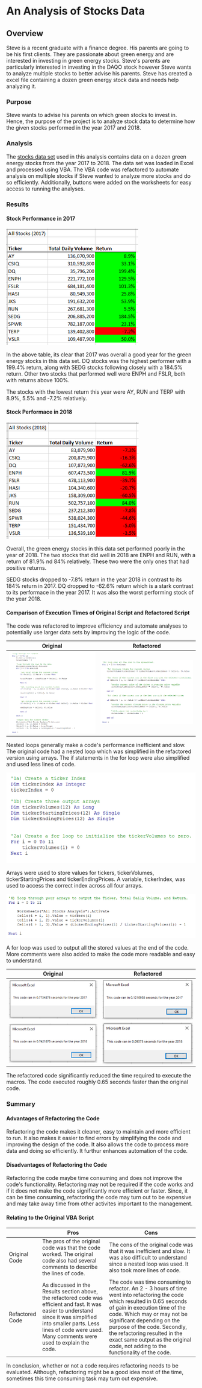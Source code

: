 # An Analysis of Stocks Data 

## Overview 

Steve is a recent graduate with a finance degree. His parents are going to be his first clients. They are passionate about green energy and are interested in investing in green energy stocks. Steve's parents are particularly interested in investing in the DAQO stock however Steve wants to analyze multiple stocks to better advise his parents. Steve has created a excel file containing a dozen green energy stock data and needs help analyzing it. 

### Purpose

Steve wants to advise his parents on which green stocks to invest in. Hence, the purpose of the project is to analyze stock data to determine how the given stocks performed in the year 2017 and 2018. 

### Analysis

The [stocks data set](VBA_Challenge.xlsm) used in this analysis contains data on a dozen green energy stocks from the year 2017 to 2018. The data set was loaded in Excel and processed using VBA. The VBA code was refactored to automate analysis on multiple stocks if Steve wanted to analyze more stocks and do so efficiently. Additionally, buttons were added on the worksheets for easy access to running the analyses.   

### Results

#### Stock Performance in 2017
![Stocks Analysis Table for 2017](Resources/Extra/AllStocksAnalysis_Table_2017.PNG)

In the above table, its clear that 2017 was overall a good year for the green energy stocks in this data set. DQ stocks was the highest performer with a 199.4% return, along with SEDG stocks following closely with a 184.5% return. Other two stocks that performed well were ENPH and FSLR, both with returns above 100%. 

The stocks with the lowest return this year were AY, RUN and TERP with 8.9%, 5.5% and -7.2% relatively. 

#### Stock Performace in 2018
![Stocks Analysis Table for 2018](Resources/Extra/AllStocksAnalysis_Table_2018.PNG)

Overall, the green energy stocks in this data set performed poorly in the year of 2018. The two stocks that did well in 2018 are ENPH and RUN, with a return of 81.9% nd 84% relatively. These two were the only ones that had positive returns. 

SEDG stocks dropped to -7.8% return in the year 2018 in contrast to its 184% return in 2017. DQ dropped to -62.6% return which is a stark contrast to its performace in the year 2017. It was also the worst performing stock of the year 2018.


#### Comparison of Execution Times of Original Script and Refactored Script

The code was refactored to improve efficiency and automate analyses to potentially use larger data sets by improving the logic of the code. 

Original | Refactored
---------|-----------
![Origical Code](Resources/Extra/Original_NestedLoop.PNG) | ![Refactored Code](Resources/Extra/Refactored_Loop.PNG)
Nested loops generally make a code's performance inefficient and slow. The original code had a nested loop which was simplified in the refactored version using arrays. The if statements in the for loop were also simplified and used less lines of code. 

![Refactored Arrays](Resources/Extra/Refactored_Arrays.PNG)

Arrays were used to store values for tickers, tickerVolumes, tickerStartingPrices and tickerEndingPrices. A variable, tickerIndex, was used to access the correct index across all four arrays. 

![Refactored Output](Resources/Extra/Refactored_Output.PNG)

A for loop was used to output all the stored values at the end of the code. More comments were also added to make the code more readable and easy to understand. 


Original | Refactored
---------|-----------
![Execution Time for 2017 Analysis Using Original Script](Resources/Extra/VBA_Original_2017.PNG) |  ![Execution Time for 2017 Analysis Using Refactored Script](Resources/VBA_Challenge_2017.PNG)
![Execution Time for 2018 Analysis Using Original Script](Resources/Extra/VBA_Original_2018.PNG) |![Execution Time for 2018 Analysis Using Refactored Script](Resources/VBA_Challenge_2018.PNG)

The refactored code significantly reduced the time required to execute the macros. The code executed roughly 0.65 seconds faster than the original code. 

### Summary

#### Advantages of Refactoring the Code

Refactoring the code makes it cleaner, easy to maintain and more efficient to run. It also makes it easier to find errors by simplifying the code and improving the design of the code. It also allows the code to process more data and doing so efficiently. It furthur enhances automation of the code.   

#### Disadvantages of Refactoring the Code

Refactoring the code maybe time consuming and does not improve the code's functionality. Refactoring may not be required if the code works and if it does not make the code significantly more efficient or faster. Since, it can be time consuming, refactoring the code may turn out to be expensive and may take away time from other activites important to the management.  

#### Relating to the Original VBA Script
|       | Pros | Cons |
   |-------|------|------|
   | Original Code    |The pros of the original code was that the code worked. The original code also had several comments to describe the lines of code. |The cons of the original code was that it was inefficient and slow. It was also difficult to understand since a nested loop was used. It also took more lines of code. |
   | Refactored Code|As discussed in the Results section above, the refactored code was efficient and fast. It was easier to understand since it was simplified into smaller parts. Less lines of code were used. Many comments were used to explain the code. | The code was time consuming to refactor. An 2 - 3 hours of time went into refactoring the code which resulted in 0.65 seconds of gain in execution time of the code. Which may or may not be significant depending on the purpose of the code. Secondly, the refactoring resulted in the exact same output as the original code, not adding to the functionality of the code. 

In conclusion, whether or not a code requires refactoring needs to be evaluated. Although, refactoring might be a good idea most of the time, sometimes this time consuming task may turn out expensive.   



